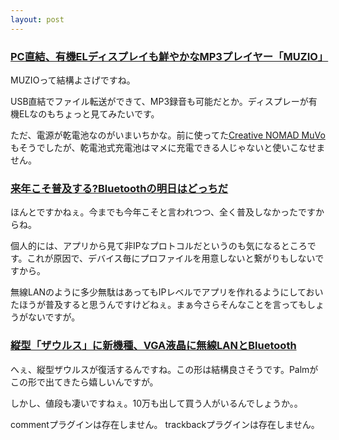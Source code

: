 ```yaml
---
layout: post
---
```

<h3><a href="http://www.zdnet.co.jp/broadband/0311/18/lp22.html">PC直結、有機ELディスプレイも鮮やかなMP3プレイヤー「MUZIO」</a></h3>
<p>MUZIOって結構よさげですね。</p>
<p>USB直結でファイル転送ができて、MP3録音も可能だとか。ディスプレーが有機ELなのもちょっと見てみたいです。</p>
<p>ただ、電源が乾電池なのがいまいちかな。前に使ってた<a href="/?page=Creative+NOMAD+MuVo" class="wikipage">Creative NOMAD MuVo</a>もそうでしたが、乾電池式充電池はマメに充電できる人じゃないと使いこなせません。</p>
<h3><a href="http://pc.watch.impress.co.jp/docs/2003/1119/mobile220.htm">来年こそ普及する?Bluetoothの明日はどっちだ</a></h3>
<p>ほんとですかねぇ。今までも今年こそと言われつつ、全く普及しなかったですからね。</p>
<p>個人的には、アプリから見て非IPなプロトコルだというのも気になるところです。これが原因で、デバイス毎にプロファイルを用意しないと繋がりもしないですから。</p>
<p>無線LANのように多少無駄はあってもIPレベルでアプリを作れるようにしておいたほうが普及すると思うんですけどねぇ。まぁ今さらそんなことを言ってもしょうがないですが。</p>
<h3><a href="http://www.zdnet.co.jp/products/0311/19/sharp.html">縦型「ザウルス」に新機種、VGA液晶に無線LANとBluetooth</a></h3>
<p>へぇ、縦型ザウルスが復活するんですね。この形は結構良さそうです。Palmがこの形で出てきたら嬉しいんですが。</p>
<p>しかし、値段も凄いですねぇ。10万も出して買う人がいるんでしょうか。。</p>
<p><span class="error">commentプラグインは存在しません。</span> <span class="error">trackbackプラグインは存在しません。</span> </p>
